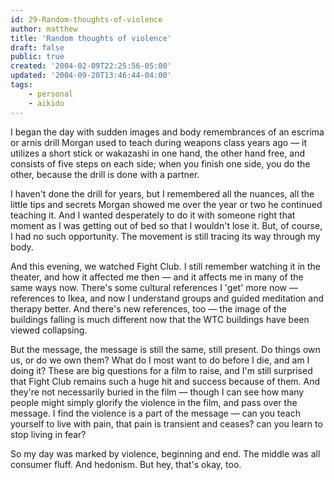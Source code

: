 ```yaml
---
id: 29-Random-thoughts-of-violence
author: matthew
title: 'Random thoughts of violence'
draft: false
public: true
created: '2004-02-09T22:25:56-05:00'
updated: '2004-09-20T13:46:44-04:00'
tags:
    - personal
    - aikido
---
```

I began the day with sudden images and body remembrances of an escrima or arnis
drill Morgan used to teach during weapons class years ago — it utilizes a short
stick or wakazashi in one hand, the other hand free, and consists of five steps
on each side; when you finish one side, you do the other, because the drill is
done with a partner.

I haven't done the drill for years, but I remembered all the nuances, all the
little tips and secrets Morgan showed me over the year or two he continued
teaching it. And I wanted desperately to do it with someone right that moment as
I was getting out of bed so that I wouldn't lose it. But, of course, I had no
such opportunity. The movement is still tracing its way through my body.

And this evening, we watched Fight Club. I still remember watching it in the
theater, and how it affected me then — and it affects me in many of the same
ways now. There's some cultural references I 'get' more now — references to
Ikea, and now I understand groups and guided meditation and therapy better. And
there's new references, too — the image of the buildings falling is much
different now that the WTC buildings have been viewed collapsing.

But the message, the message is still the same, still present. Do things own us,
or do we own them? What do I most want to do before I die, and am I doing it?
These are big questions for a film to raise, and I'm still surprised that Fight
Club remains such a huge hit and success because of them. And they're not
necessarily buried in the film — though I can see how many people might simply
glorify the violence in the film, and pass over the message. I find the violence
is a part of the message — can you teach yourself to live with pain, that pain
is transient and ceases? can you learn to stop living in fear?

So my day was marked by violence, beginning and end. The middle was all consumer
fluff. And hedonism. But hey, that's okay, too.
